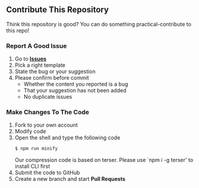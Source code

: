 ## Contribute This Repository
Think this repository is good? You can do something practical-contribute to this repo!
### Report A Good Issue
1. Go to [**Issues**](//github.com/TechPot-Studio/peb.js/issues)
2. Pick a right template
3. State the bug or your suggestion
4. Please confirm before commit
   - Whether the content you reported is a bug
   - That your suggestion has not been added 
   - No duplicate issues

### Make Changes To The Code
1. Fork to your own account
2. Modify code
3. Open the shell and type the following code
   ```bash
   $ npm run minify
   ```
   Our compression code is based on terser. Please use `npm i -g terser' to install CLI first
4. Submit the code to GitHub
5. Create a new branch and start **Pull Requests**
